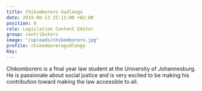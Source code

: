 ```yaml
---
title: Chikomborero Gudlanga
date: 2019-08-13 15:11:00 +02:00
position: 8
role: Legislation Content Editor
group: contributors
image: "/uploads/chikomborero.jpg"
profile: chikomborerogudlanga
Key: 
---
```


Chikomborero is a final year law student at the University of Johannesburg. He is passionate about social justice and is very excited to be making his contribution toward making the law accessible to all.